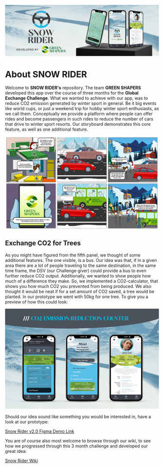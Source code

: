 ![Header](https://github.com/gxc-int-innovation-challenge21/gxc-team-14/blob/main/resources/Logos/Snow-Rider---Home.jpg)

# About SNOW RIDER

Welcome to **SNOW RIDER's** repository. The team **GREEN SHAPERS** developed this app over the course of three months for the **Global Exchange Challenge**.
What we wanted to achieve with our app, was to reduce CO2 emission generated by winter sport in general. Be it big events like world cups, or just a weekend trip for hobby winter sport enthusiasts, as we call them. Conceptually we provide a platform where people can offer rides and become passengers in such rides to reduce the number of cars that drive to winter sport resorts. Our storyboard demonstrates this core feature, as well as one additional feature. 

![STORYBOARD](https://github.com/gxc-int-innovation-challenge21/gxc-team-14/blob/main/resources/Week%204/Green-Shapers---Storyboard---v2.jpg)

## Exchange CO2 for Trees

As you might have figured from the fifth panel, we thought of some additional features. The one visible, is a bus. Our idea was that, if in a given area there are a lot of people traveling to the same destination, in the same time frame, the DSV (our Challenge giver) could provide a bus to even further reduce CO2 output.
Additionally, we wanted to show people how much of a difference they make. So, we implemented a CO2-calculator, that shows you how much CO2 you prevented from being produced. We also thought it would be neat if for a set amount of CO2 saved, a tree would be planted. In our prototype we went with 50kg for one tree. To give you a preview of how this could look:

![CO2-Emmission_Counter](https://github.com/gxc-int-innovation-challenge21/gxc-team-14/blob/main/resources/Week%206/Green%20Ride%20-%20App%20Screens%20-%2005%20CO2%20Emission%20Reduction%20v2.jpg)

Should our idea sound like something you would be interested in, have a look at our prototype:

[Snow Rider v2.0 Figma Demo Link](https://www.figma.com/proto/n1ghm4Ot2HHK1xbYoaRIGl/Snow-Rider-2.0?node-id=2%3A2&scaling=scale-down&page-id=0%3A1)

You are of course also most welcome to browse through our wiki, to see how we progressed through this 3 month challenge and developed our great idea:

[Snow Rider Wiki](https://github.com/gxc-int-innovation-challenge21/gxc-team-14/wiki)
